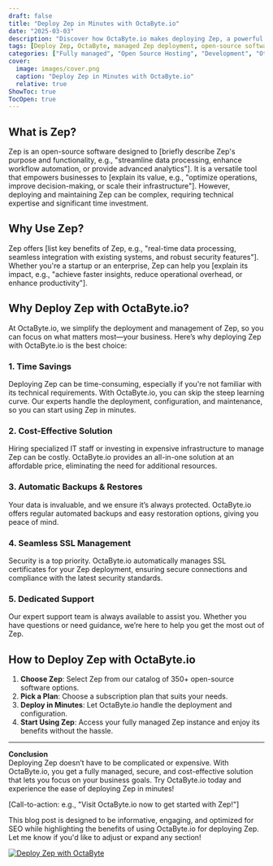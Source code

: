 ```yaml
---
draft: false
title: "Deploy Zep in Minutes with OctaByte.io"
date: "2025-03-03"
description: "Discover how OctaByte.io makes deploying Zep, a powerful open-source software, effortless and hassle-free. Save time, reduce costs, and enjoy fully managed services with automatic backups, SSL management, and expert support."
tags: [Deploy Zep, OctaByte, managed Zep deployment, open-source software hosting, Zep hosting, managed open-source services, Zep deployment benefits, OctaByte Zep hosting, Zep SSL management, Zep automatic backups]
categories: ["Fully managed", "Open Source Hosting", "Development", "Others", "Zep"]
cover:
  image: images/cover.png
  caption: "Deploy Zep in Minutes with OctaByte.io"
  relative: true
ShowToc: true
TocOpen: true
---
```



## What is Zep?

Zep is an open-source software designed to [briefly describe Zep's purpose and functionality, e.g., "streamline data processing, enhance workflow automation, or provide advanced analytics"]. It is a versatile tool that empowers businesses to [explain its value, e.g., "optimize operations, improve decision-making, or scale their infrastructure"]. However, deploying and maintaining Zep can be complex, requiring technical expertise and significant time investment.

## Why Use Zep?

Zep offers [list key benefits of Zep, e.g., "real-time data processing, seamless integration with existing systems, and robust security features"]. Whether you're a startup or an enterprise, Zep can help you [explain its impact, e.g., "achieve faster insights, reduce operational overhead, or enhance productivity"].

## Why Deploy Zep with OctaByte.io?

At OctaByte.io, we simplify the deployment and management of Zep, so you can focus on what matters most—your business. Here’s why deploying Zep with OctaByte.io is the best choice:

### 1. **Time Savings**
Deploying Zep can be time-consuming, especially if you're not familiar with its technical requirements. With OctaByte.io, you can skip the steep learning curve. Our experts handle the deployment, configuration, and maintenance, so you can start using Zep in minutes.

### 2. **Cost-Effective Solution**
Hiring specialized IT staff or investing in expensive infrastructure to manage Zep can be costly. OctaByte.io provides an all-in-one solution at an affordable price, eliminating the need for additional resources.

### 3. **Automatic Backups & Restores**
Your data is invaluable, and we ensure it’s always protected. OctaByte.io offers regular automated backups and easy restoration options, giving you peace of mind.

### 4. **Seamless SSL Management**
Security is a top priority. OctaByte.io automatically manages SSL certificates for your Zep deployment, ensuring secure connections and compliance with the latest security standards.

### 5. **Dedicated Support**
Our expert support team is always available to assist you. Whether you have questions or need guidance, we’re here to help you get the most out of Zep.

## How to Deploy Zep with OctaByte.io

1. **Choose Zep**: Select Zep from our catalog of 350+ open-source software options.
2. **Pick a Plan**: Choose a subscription plan that suits your needs.
3. **Deploy in Minutes**: Let OctaByte.io handle the deployment and configuration.
4. **Start Using Zep**: Access your fully managed Zep instance and enjoy its benefits without the hassle.

---

**Conclusion**  
Deploying Zep doesn’t have to be complicated or expensive. With OctaByte.io, you get a fully managed, secure, and cost-effective solution that lets you focus on your business goals. Try OctaByte.io today and experience the ease of deploying Zep in minutes!

[Call-to-action: e.g., "Visit OctaByte.io now to get started with Zep!"]
 

This blog post is designed to be informative, engaging, and optimized for SEO while highlighting the benefits of using OctaByte.io for deploying Zep. Let me know if you'd like to adjust or expand any section!

[![Deploy Zep with OctaByte](/images/deploy-on-octabyte.png)](https://octabyte.io/fully-managed-open-source-services/development/others/zep)